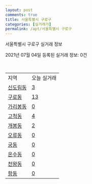 ```yaml
---
layout: post
comments: true
title: 서울특별시 구로구
categories: [실거래가]
permalink: /apt/서울특별시 구로구
---
```


서울특별시 구로구 실거래 정보

2021년 07월 04일 등록된 실거래 정보: 0건

<script type="text/javascript">
  google.charts.load('current', {'packages':['corechart']});
  google.charts.setOnLoadCallback(drawChart);

  function drawChart() {
    var data = google.visualization.arrayToDataTable([['거래일', '매매', '전월세', '전매'], ['20-07', 551, 691, 0], ['20-08', 268, 585, 0], ['20-09', 226, 494, 0], ['20-10', 245, 510, 0], ['20-11', 481, 595, 0], ['20-12', 385, 515, 0], ['21-01', 337, 628, 0], ['21-02', 205, 555, 0], ['21-03', 267, 572, 0], ['21-04', 202, 413, 0], ['21-05', 278, 392, 0], ['21-06', 226, 269, 0]]);

    var options = {
      title: '최근 유형별 거래량 추이',
      legend: { position: 'bottom' }
    };

    var chart = new google.visualization.LineChart(document.getElementById('columnchart_material'));
    chart.draw(data, (options));
  }
</script>

<div id="columnchart_material" style="width: 95%; margin-left: -35px"></div>
<br>
<table class="sortable">
  <tr>
    <td>지역</td>
    <td>오늘 실거래</td>
  </tr>

  
  <tr class="item">
    <td><a href="서울특별시 구로구 신도림동">신도림동</a></td>
    <td><a href="서울특별시 구로구 신도림동">3</a></td>
  </tr>
    

  <tr class="item">
    <td><a href="서울특별시 구로구 구로동">구로동</a></td>
    <td><a href="서울특별시 구로구 구로동">13</a></td>
  </tr>
    

  <tr class="item">
    <td><a href="서울특별시 구로구 가리봉동">가리봉동</a></td>
    <td><a href="서울특별시 구로구 가리봉동">0</a></td>
  </tr>
    

  <tr class="item">
    <td><a href="서울특별시 구로구 고척동">고척동</a></td>
    <td><a href="서울특별시 구로구 고척동">4</a></td>
  </tr>
    

  <tr class="item">
    <td><a href="서울특별시 구로구 개봉동">개봉동</a></td>
    <td><a href="서울특별시 구로구 개봉동">2</a></td>
  </tr>
    

  <tr class="item">
    <td><a href="서울특별시 구로구 오류동">오류동</a></td>
    <td><a href="서울특별시 구로구 오류동">0</a></td>
  </tr>
    

  <tr class="item">
    <td><a href="서울특별시 구로구 궁동">궁동</a></td>
    <td><a href="서울특별시 구로구 궁동">0</a></td>
  </tr>
    

  <tr class="item">
    <td><a href="서울특별시 구로구 온수동">온수동</a></td>
    <td><a href="서울특별시 구로구 온수동">0</a></td>
  </tr>
    

  <tr class="item">
    <td><a href="서울특별시 구로구 천왕동">천왕동</a></td>
    <td><a href="서울특별시 구로구 천왕동">0</a></td>
  </tr>
    

  <tr class="item">
    <td><a href="서울특별시 구로구 항동">항동</a></td>
    <td><a href="서울특별시 구로구 항동">0</a></td>
  </tr>
    


</table>


    